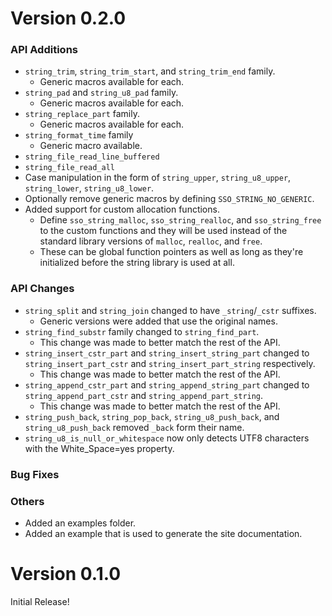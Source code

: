 # Version 0.2.0

### API Additions
* `string_trim`, `string_trim_start`, and `string_trim_end` family.
    * Generic macros available for each.
* `string_pad` and `string_u8_pad` family.
    * Generic macros available for each.
* `string_replace_part` family.
    * Generic macros available for each.
* `string_format_time` family
    * Generic macro available.
* `string_file_read_line_buffered`
* `string_file_read_all`
* Case manipulation in the form of `string_upper`, `string_u8_upper`, `string_lower`, `string_u8_lower`.
* Optionally remove generic macros by defining `SSO_STRING_NO_GENERIC`.
* Added support for custom allocation functions.
    * Define `sso_string_malloc`, `sso_string_realloc`, and `sso_string_free` to the custom functions and they will be used instead of the standard library versions of `malloc`, `realloc`, and `free`.
    * These can be global function pointers as well as long as they're initialized before the string library is used at all.

### API Changes
* `string_split` and `string_join` changed to have `_string`/`_cstr` suffixes.
    * Generic versions were added that use the original names.
* `string_find_substr` family changed to `string_find_part`.
    * This change was made to better match the rest of the API.
* `string_insert_cstr_part` and `string_insert_string_part` changed to `string_insert_part_cstr` and `string_insert_part_string` respectively.
    * This change was made to better match the rest of the API.
* `string_append_cstr_part` and `string_append_string_part` changed to `string_append_part_cstr` and `string_append_part_string`.
    * This change was made to better match the rest of the API.
* `string_push_back`, `string_pop_back`, `string_u8_push_back`, and `string_u8_push_back` removed `_back` form their name.
* `string_u8_is_null_or_whitespace` now only detects UTF8 characters with the White_Space=yes property.

### Bug Fixes

### Others
* Added an examples folder.
* Added an example that is used to generate the site documentation.

# Version 0.1.0

Initial Release!